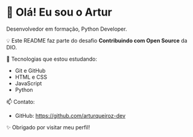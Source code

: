 # 👋 Olá! Eu sou o Artur

Desenvolvedor em formação, Python Developer.

💡 Este README faz parte do desafio **Contribuindo com Open Source** da DIO.

🚀 Tecnologias que estou estudando:
- Git e GitHub
- HTML e CSS
- JavaScript
- Python

📫 Contato:
- GitHub: https://github.com/arturqueiroz-dev

✨ Obrigado por visitar meu perfil!
